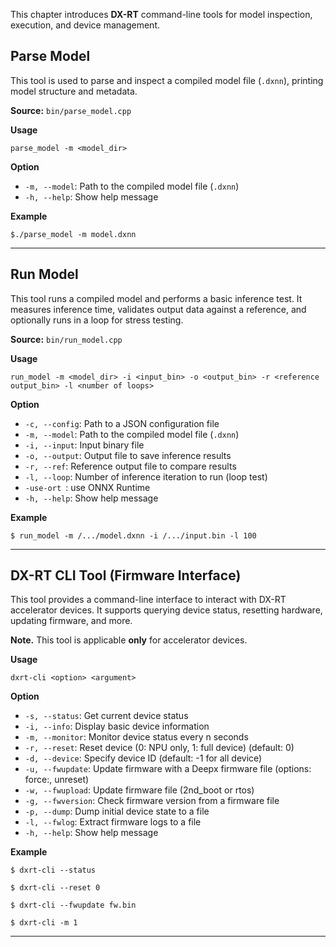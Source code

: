 This chapter introduces **DX-RT** command-line tools for model inspection, execution, and device management.

## Parse Model

This tool is used to parse and inspect a compiled model file (`.dxnn`), printing model structure and metadata.  

**Source:** `bin/parse_model.cpp`

**Usage**  
```
parse_model -m <model_dir>
```

**Option**  

- `-m, --model`: Path to the compiled model file  (`.dxnn`)  
- `-h, --help`:	Show help message  

**Example**
```
$./parse_model -m model.dxnn
```

---

## Run Model

This tool runs a compiled model and performs a basic inference test. It measures inference time, validates output data against a reference, and optionally runs in a loop for stress testing.  

**Source:** `bin/run_model.cpp`

**Usage**  
```
run_model -m <model_dir> -i <input_bin> -o <output_bin> -r <reference output_bin> -l <number of loops>
```

**Option**  

- `-c, --config`: Path to a JSON configuration file  
- `-m, --model`: Path to the compiled model file (`.dxnn`)  
- `-i, --input`: Input binary file  
- `-o, --output`: Output file to save inference results  
- `-r, --ref`: Reference output file to compare results  
- `-l, --loop`:	Number of inference iteration to run (loop test)
- `-use-ort `: use ONNX Runtime
- `-h, --help`:	Show help message  

**Example**
```
$ run_model -m /.../model.dxnn -i /.../input.bin -l 100
```

---

## DX-RT CLI Tool (Firmware Interface)

This tool provides a command-line interface to interact with DX-RT accelerator devices. It supports querying device status, resetting hardware, updating firmware, and more.  

**Note.** This tool is applicable **only** for accelerator devices.  

**Usage**  
```
dxrt-cli <option> <argument>
```

**Option**  

- `-s, --status`: Get current device status  
- `-i, --info`:	Display basic device information  
- `-m, --monitor`: Monitor device status every n seconds  
- `-r, --reset`: Reset device (0: NPU only, 1: full device) (default: 0)  
- `-d, --device`: Specify device ID (default: -1 for all device)  
- `-u, --fwupdate`: Update firmware with a Deepx firmware file (options: force:, unreset)  
- `-w, --fwupload`: Update firmware file (2nd_boot or rtos)  
- `-g, --fwversion`: Check firmware version from a firmware file  
- `-p, --dump`: Dump initial device state to a file  
- `-l, --fwlog`: Extract firmware logs to a file  
- `-h, --help`: Show help message  

**Example**
```
$ dxrt-cli --status

$ dxrt-cli --reset 0

$ dxrt-cli --fwupdate fw.bin

$ dxrt-cli -m 1
```

---
